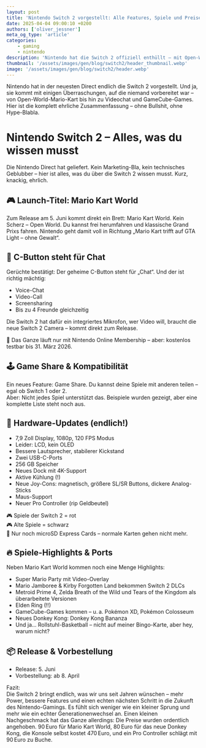```yaml
---
layout: post
title: 'Nintendo Switch 2 vorgestellt: Alle Features, Spiele und Preise im Überblick'
date: 2025-04-04 09:00:10 +0200
authors: ['oliver_jessner']
meta_og_type: 'article'
categories:
    - gaming
    - nintendo
description: 'Nintendo hat die Switch 2 offiziell enthüllt – mit Open-World-Mario Kart, Videochat, GameCube-Games und mehr Power unter der Haube. Aber der Fortschritt hat seinen Preis.'
thumbnail: '/assets/images/gen/blog/switch2/header_thumbnail.webp'
image: '/assets/images/gen/blog/switch2/header.webp'
---
```


Nintendo hat in der neuesten Direct endlich die Switch 2 vorgestellt. Und ja, sie kommt mit einigen Überraschungen, auf die niemand vorbereitet war – von Open-World-Mario-Kart bis hin zu Videochat und GameCube-Games.
Hier ist die komplett ehrliche Zusammenfassung – ohne Bullshit, ohne Hype-Blabla.

# Nintendo Switch 2 – Alles, was du wissen musst

Die Nintendo Direct hat geliefert. Kein Marketing-Bla, kein technisches Geblubber – hier ist alles, was du über die Switch 2 wissen musst. Kurz, knackig, ehrlich.

## 🎮 Launch-Titel: Mario Kart World

Zum Release am 5. Juni kommt direkt ein Brett: Mario Kart World. Kein Scherz – Open World. Du kannst frei herumfahren und klassische Grand Prixs fahren. Nintendo geht damit voll in Richtung „Mario Kart trifft auf GTA Light – ohne Gewalt“.

## 🧠 C-Button steht für Chat

Gerüchte bestätigt: Der geheime C-Button steht für „Chat“. Und der ist richtig mächtig:

-   Voice-Chat
-   Video-Call
-   Screensharing
-   Bis zu 4 Freunde gleichzeitig

Die Switch 2 hat dafür ein integriertes Mikrofon, wer Video will, braucht die neue Switch 2 Camera – kommt direkt zum Release.

📌 Das Ganze läuft nur mit Nintendo Online Membership – aber: kostenlos testbar bis 31. März 2026.

## 🕹️ Game Share & Kompatibilität

Ein neues Feature: Game Share. Du kannst deine Spiele mit anderen teilen – egal ob Switch 1 oder 2.  
Aber: Nicht jedes Spiel unterstützt das. Beispiele wurden gezeigt, aber eine komplette Liste steht noch aus.

## 🧱 Hardware-Updates (endlich!)

-   7,9 Zoll Display, 1080p, 120 FPS Modus
-   Leider: LCD, kein OLED
-   Bessere Lautsprecher, stabilerer Kickstand
-   Zwei USB-C-Ports
-   256 GB Speicher
-   Neues Dock mit 4K-Support
-   Aktive Kühlung (!)
-   Neue Joy-Cons: magnetisch, größere SL/SR Buttons, dickere Analog-Sticks
-   Maus-Support
-   Neuer Pro Controller (rip Geldbeutel)

🎮 Spiele der Switch 2 = rot  
🎮 Alte Spiele = schwarz  
💾 Nur noch microSD Express Cards – normale Karten gehen nicht mehr.

## 🔥 Spiele-Highlights & Ports

Neben Mario Kart World kommen noch eine Menge Highlights:

-   Super Mario Party mit Video-Overlay
-   Mario Jamboree & Kirby Forgotten Land bekommen Switch 2 DLCs
-   Metroid Prime 4, Zelda Breath of the Wild und Tears of the Kingdom als überarbeitete Versionen
-   Elden Ring (!!)
-   GameCube-Games kommen – u. a. Pokémon XD, Pokémon Colosseum
-   Neues Donkey Kong: Donkey Kong Bananza
-   Und ja… Rollstuhl-Basketball – nicht auf meiner Bingo-Karte, aber hey, warum nicht?

## 📦 Release & Vorbestellung

-   Release: 5. Juni
-   Vorbestellung: ab 8. April

Fazit:  
Die Switch 2 bringt endlich, was wir uns seit Jahren wünschen – mehr Power, bessere Features und einen echten nächsten Schritt in die Zukunft des Nintendo-Gamings.
Es fühlt sich weniger wie ein kleiner Sprung und mehr wie ein echter Generationenwechsel an.
Einen kleinen Nachgeschmack hat das Ganze allerdings: Die Preise wurden ordentlich angehoben.
90 Euro für Mario Kart World, 80 Euro für das neue Donkey Kong, die Konsole selbst kostet 470 Euro, und ein Pro Controller schlägt mit 90 Euro zu Buche.
